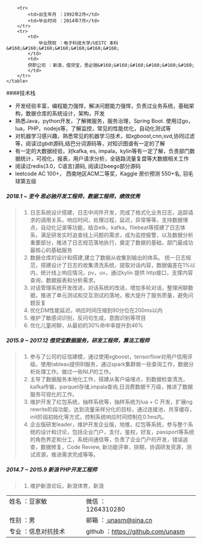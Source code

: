 <table margin="0">
        <tr>
            <td>姓名 ：豆家敏 &#160;&#160;&#160;&#160;&#160;&#160;&#160;&#160;&#160;&#160;&#160;&#160;&#160;&#160;&#160;&#160;&#160;&#160;&#160;&#160;&#160;&#160;&#160;&#160;&#160;&#160;&#160;&#160;&#160;&#160;&#160;&#160;&#160;&#160;&#160;&#160;&#160;&#160;&#160;&#160;</td>
            <td>微信    ：1264310280&#160;&#160;&#160;&#160;&#160;&#160;&#160;&#160;&#160;&#160;&#160;&#160;&#160;&#160;&#160;&#160;&#160;&#160;&#160;&#160;&#160;&#160;&#160;&#160;&#160;&#160;&#160;&#160;&#160;&#160;&#160;&#160;&#160;&#160;&#160;&#160;&#160;&#160;&#160;&#160; </td>
        </tr>
              <tr>
        	<td>性别 ：男</td>
        	<td>邮箱 ：<a href = "mailto:unasm@sina.cn"> unasm@sina.cn</a></td>
        </tr>
        <tr>
            <td>专业 ：信息对抗技术 </td>
            <td>github ：<a href = "https://github.com/unasm">https://github.com/unasm</a>
            </td>
        </tr>

        <tr>	
        	<td>出生年月 ：1992年2月</td>
        	<td>毕业时间 ：2014年7月</td>
        </tr>
        <tr>
        	<td>
        		毕业院校 ：电子科技大学/UESTC 本科&#160;&#160;&#160;&#160;&#160;&#160;&#160;
        	</td>
        	<td>
        	供职公司 ：新浪，借贷宝，思必驰&#160;&#160;&#160;&#160;&#160;&#160;
        	</td>
        </tr>
    </table>

####技术栈
+ 开发经验丰富，编程能力强悍，解决问题能力强悍，负责过业务系统，基础架构，数据仓库的系统设计，架构，开发
+ 熟悉Java，python开发，了解微服务，服务治理，Spring Boot. 使用过go，lua，PHP，nodejs等，了解监控，常见的性能优化，自动化测试等
+ 对机器学习感兴趣，熟悉常见的机器学习技术，如xgboost,cnn,svd,协同过滤等，阅读过gbdt源码,结巴分词源码等，对知识图谱有一定的了解
+ 有一定的大数据经验，对kafka, es, impala，kylin等有一定了解，负责部门数据统计，可视化，报表，用户请求分析，全链路流量复盘等大数据相关工作
+ 阅读过redis(3.0，C语言)源码, 阅读过beego部分源码
+ leetcode AC 100+， 西南地区ACM二等奖，Kaggle 房价预测 550+名, 羽毛球第五级

##### 2018.1 ~ 至今 思必驰开发工程师，数据工程师，绩效优秀 
> 1. 日志系统设计搭建，日志中间件开发，完成了格式化业务日志，追踪请求的调用关系，响应时间，处理过程，延迟，异常等等，支持数据埋点，自动化记录等功能，结合elk，kafka，filebeat等搭建了日志体系，满足研发实时追查线上问题的需求，成为监控报警，以及数据分析重要部分，推进了日志规范落地执行，奠定了数据的基础，部门最成功最核心的基础服务
> 2. 数据仓库的设计和搭建,建立了数据从收集到输出的体系。 统一日志规范，搭建设计了日志的收集清洗系统，提取对话内容，数据偏差在1%以内，统计线上响应情况，pv，uv，通过kylin 提供 http接口，支撑内容查询，数据报表和分析需求。
> 3. 对话管理系统开发改进，对话系统的改进，增加多轮对话，整理闲聊数据，推进了单元测试和交互测试的落地，极大提升了服务质量，避免问题反复
> 4. 优化DM性能延迟，响应时间压缩到90分位在200ms以内
> 5. 维护了敏感词识别，反问句生成，意图识别等项目
> 6. 优化儿童闲聊，从最初的30%命中率提升到46%


##### 2015.9 ~ 2017.12 借贷宝数据服务，研发工程师，算法工程师
> 1. 参与了公司的征信建模，通过使用xgboost，tensorflow对用户信用评级。使用tableau提供BI服务，通过spark集群做一些查询工作，数据分析处理工作。做过一些NLP的工作。
> 2. 主导了数据服务本地化工作，搭建从客户端埋点，到数据检查清洗，kafka传输，parquet存储,impala查询,日消费数据千万级，推进了数据服务可视化的工作。
> 3. 维护开发了红包系统，抽样系统等，抽样系统为lua + C 开发，扩展ng rewrite阶段功能，达到流量采样分化的目标，通过连接池，共享缓存，init阶段初始化等方式，控制系统响应时间控制在0.1ms内。
> 4. 企业版研发leader，维护开发企业版，地推，红包等系统，参与整个系统的设计和讨论，包括企业门户，支付，鉴权，好友，passport等系统的角色界定和分工，系统间通信等，负责了企业门户的开发，错误追查，数据修复，Code Review, 新功能评审，排期，协调研发资源，测试资源，推进需求完成等等。

##### 2014.7 ~ 2015.9  新浪 PHP开发工程师
> 1. 维护新浪论坛，新浪体育，新浪
